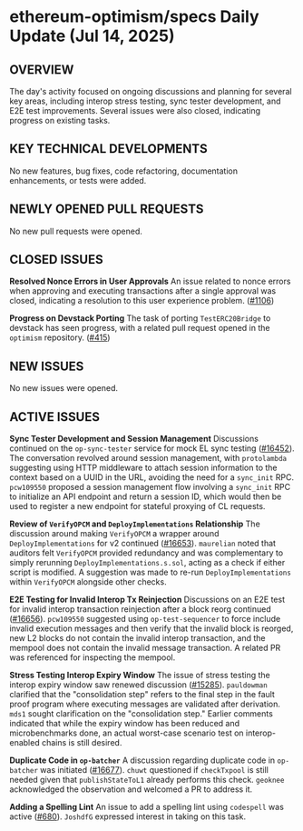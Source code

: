 # ethereum-optimism/specs Daily Update (Jul 14, 2025)
## OVERVIEW 
The day's activity focused on ongoing discussions and planning for several key areas, including interop stress testing, sync tester development, and E2E test improvements. Several issues were also closed, indicating progress on existing tasks.

## KEY TECHNICAL DEVELOPMENTS

No new features, bug fixes, code refactoring, documentation enhancements, or tests were added.

## NEWLY OPENED PULL REQUESTS
No new pull requests were opened.

## CLOSED ISSUES

**Resolved Nonce Errors in User Approvals**
An issue related to nonce errors when approving and executing transactions after a single approval was closed, indicating a resolution to this user experience problem. ([#1106](https://github.com/ethereum-optimism/specs/issues/1106))

**Progress on Devstack Porting**
The task of porting `TestERC20Bridge` to devstack has seen progress, with a related pull request opened in the `optimism` repository. ([#415](https://github.com/ethereum-optimism/specs/issues/415))

## NEW ISSUES

No new issues were opened.

## ACTIVE ISSUES

**Sync Tester Development and Session Management**
Discussions continued on the `op-sync-tester` service for mock EL sync testing ([#16452](https://github.com/ethereum-optimism/specs/issues/16452)). The conversation revolved around session management, with `protolambda` suggesting using HTTP middleware to attach session information to the context based on a UUID in the URL, avoiding the need for a `sync_init` RPC. `pcw109550` proposed a session management flow involving a `sync_init` RPC to initialize an API endpoint and return a session ID, which would then be used to register a new endpoint for stateful proxying of CL requests.

**Review of `VerifyOPCM` and `DeployImplementations` Relationship**
The discussion around making `VerifyOPCM` a wrapper around `DeployImplementations` for v2 continued ([#16653](https://github.com/ethereum-optimism/specs/issues/16653)). `maurelian` noted that auditors felt `VerifyOPCM` provided redundancy and was complementary to simply rerunning `DeployImplementations.s.sol`, acting as a check if either script is modified. A suggestion was made to re-run `DeployImplementations` within `VerifyOPCM` alongside other checks.

**E2E Testing for Invalid Interop Tx Reinjection**
Discussions on an E2E test for invalid interop transaction reinjection after a block reorg continued ([#16656](https://github.com/ethereum-optimism/specs/issues/16656)). `pcw109550` suggested using `op-test-sequencer` to force include invalid execution messages and then verify that the invalid block is reorged, new L2 blocks do not contain the invalid interop transaction, and the mempool does not contain the invalid message transaction. A related PR was referenced for inspecting the mempool.

**Stress Testing Interop Expiry Window**
The issue of stress testing the interop expiry window saw renewed discussion ([#15285](https://github.com/ethereum-optimism/specs/issues/15285)). `pauldowman` clarified that the "consolidation step" refers to the final step in the fault proof program where executing messages are validated after derivation. `mds1` sought clarification on the "consolidation step." Earlier comments indicated that while the expiry window has been reduced and microbenchmarks done, an actual worst-case scenario test on interop-enabled chains is still desired.

**Duplicate Code in `op-batcher`**
A discussion regarding duplicate code in `op-batcher` was initiated ([#16677](https://github.com/ethereum-optimism/specs/issues/16677)). `chuwt` questioned if `checkTxpool` is still needed given that `publishStateToL1` already performs this check. `geoknee` acknowledged the observation and welcomed a PR to address it.

**Adding a Spelling Lint**
An issue to add a spelling lint using `codespell` was active ([#680](https://github.com/ethereum-optimism/specs/issues/680)). `JoshdfG` expressed interest in taking on this task.